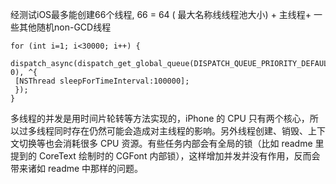 经测试iOS最多能创建66个线程, 66 = 64 \( 最大名称线线程池大小\) + 主线程+ 一些其他随机non-GCD线程

```
for (int i=1; i<30000; i++) {
 dispatch_async(dispatch_get_global_queue(DISPATCH_QUEUE_PRIORITY_DEFAULT, 0), ^{
 [NSThread sleepForTimeInterval:100000];
 });
}
```



多线程的并发是用时间片轮转等方法实现的，iPhone 的 CPU 只有两个核心，所以过多线程同时存在仍然可能会造成对主线程的影响。另外线程创建、销毁、上下文切换等也会消耗很多 CPU 资源。有些任务内部会有全局的锁（比如 readme 里提到的 CoreText 绘制时的 CGFont 内部锁），这样增加并发并没有作用，反而会带来诸如 readme 中那样的问题。

